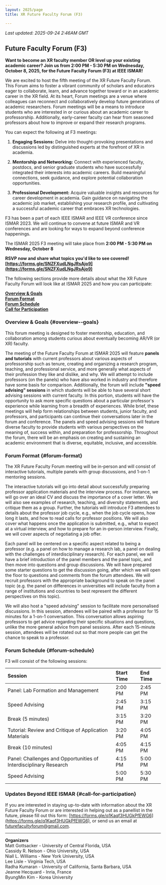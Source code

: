```yaml
---
layout: 2025/page
title: XR Future Faculty Forum (F3)

---
```

*Last updated: 2025-09-24 2:46AM GMT*

## Future Faculty Forum (F3)

**Want to become an XR faculty member OR level up your existing academic career? Join us from 2:00 PM - 5:30 PM on Wednesday, October 8, 2025, for the Future Faculty Forum (F3) at IEEE ISMAR!**

We are excited to host the fifth meeting of the XR Future Faculty Forum.
This Forum aims to foster a vibrant community of scholars and educators
eager to collaborate, learn, and advance together toward or in an
academic career in the XR field. At its heart, Forum meetings are a
venue where colleagues can reconnect and collaboratively develop future
generations of academic researchers. Forum meetings will be a means to
introduce students who are interested in or curious about an academic
career to professorship. Additionally, early-career faculty can hear
from seasoned professors about how to improve or expand their research
programs.

You can expect the following at F3 meetings:

1.  **Engaging Sessions:** Delve into thought-provoking presentations and discussions led by distinguished experts at the forefront of XR in academia.

2.  **Mentorship and Networking:** Connect with experienced faculty, postdocs, and senior graduate students who have successfully integrated their interests into academic careers. Build meaningful connections, seek guidance, and explore potential collaboration opportunities.

3.  **Professional Development:** Acquire valuable insights and resources for career development in academia. Gain guidance on navigating the academic job market, establishing your research profile, and cultivating a successful academic career that embraces XR technologies.

F3 has been a part of each IEEE ISMAR and IEEE VR conference since ISMAR 2023. We will continue to convene at future ISMAR and VR conferences and are looking for ways to expand beyond conference happenings.

The ISMAR 2025 F3 meeting will take place from **2:00 PM - 5:30 PM on Wednesday, October 8**

**RSVP now and share what topics you\'d like to see covered!<br>
[https://forms.gle/SNZFXudLNgJRsAjo9](https://forms.gle/SNZFXudLNgJRsAjo9)**

The following sections provide more details about what the XR Future
Faculty Forum will look like at ISMAR 2025 and how you can participate:


[**Overview & Goals**](#overview--goals)<br>
[**Forum Format**](#forum-format)<br>
[**Forum Schedule**](#forum-schedule)<br>
[**Call for Participation**](#call-for-participation)<br>

### Overview & Goals {#overview--goals}

This forum meeting is designed to foster mentorship, education, and collaboration among students curious about eventually becoming AR/VR (or XR) faculty.

The meeting of the Future Faculty Forum at ISMAR 2025 will feature
**panels and tutorials** with current professors about various aspects
of professorship such as tenure, creating and organizing a research
program, teaching, and professional service, and more generally what
aspects of their profession they like and dislike, and why. We will
attempt to include professors (on the panels) who have also worked in
industry and therefore have some basis for comparison. Additionally, the
forum will include **"speed advising" sessions** in which students will
be able to have several short advising sessions with current faculty. In
this portion, students will have the opportunity to ask more specific
questions about a particular professor\'s experience while learning from
a breadth of experiences. While brief, these meetings will help form
relationships between students, junior faculty, and professors, and
participants can continue their conversations later in the forum and
conference. The panels and speed advising sessions will feature diverse
faculty to provide students with various perspectives on the meaning of,
success within, and preparation for professorship. Throughout the forum,
there will be an emphasis on creating and sustaining an academic
environment that is diverse, equitable, inclusive, and accessible.

### Forum Format {#forum-format}

The XR Future Faculty Forum meeting will be in-person and will consist
of interactive tutorials, multiple panels with group discussions, and
1-on-1 mentoring sessions.

The interactive tutorials will go into detail about successfully
preparing professor application materials and the interview process. For
instance, we will go over an ideal CV and discuss the importance of a
cover letter. We will also see examples of research, teaching, and
diversity statements, and critique them as a group. Further, the
tutorials will introduce F3 attendees to details about the professor job
cycle, e.g., when the job cycle opens, how long it lasts, and how to
read calls for professor positions. We will also cover what happens once
the application is submitted, e.g., what to expect at a virtual
interview, and how to prepare for an in-person interview. Finally, we
will cover aspects of negotiating a job offer.

Each panel will be centered on a specific aspect related to being a
professor (e.g. a panel on how to manage a research lab, a panel on
dealing with the challenges of interdisciplinary research). For each
panel, we will have a brief introduction of the panel members and the
panel topic, and then move into questions and group discussions. We will
have prepared some starter questions to get the discussion going, after
which we will open the floor to questions and comments from the forum
attendees. We will recruit professors with the appropriate background to
speak on the panel topic (e.g. the panel on differences in universities
will include faculty from a range of institutions and countries to best
represent the different perspectives on this topic).

We will also host a "speed advising" session to facilitate more
personalised discussions. In this session, attendees will be paired with
a professor for 15 minutes for a 1-on-1 conversation. This conversation
allows aspiring professors to get advice regarding their specific
situations and questions, unlike the more general advice from panel
sessions. After each 15-minute session, attendees will be rotated out so
that more people can get the chance to speak to a professor.

### Forum Schedule {#forum-schedule}

F3 will consist of the following sessions:

<!-- Mobile-friendly blocks (visible on small screens) -->
<div class="schedule-blocks">
  <div class="schedule-block">
    <div class="session-title">Panel: Lab Formation and Management</div>
    <div class="session-times">
      <div class="time">Start: 2:00 PM</div>
      <div class="time">End: 2:45 PM</div>
    </div>
  </div>
  
  <div class="schedule-block">
    <div class="session-title">Speed Advising</div>
    <div class="session-times">
      <div class="time">Start: 2:45 PM</div>
      <div class="time">End: 3:15 PM</div>
    </div>
  </div>
  
  <div class="schedule-block">
    <div class="session-title">Break (5 minutes)</div>
    <div class="session-times">
      <div class="time">Start: 3:15 PM</div>
      <div class="time">End: 3:20 PM</div>
    </div>
  </div>
  
  <div class="schedule-block">
    <div class="session-title">Tutorial: Review and Critique of Application Materials</div>
    <div class="session-times">
      <div class="time">Start: 3:20 PM</div>
      <div class="time">End: 4:05 PM</div>
    </div>
  </div>
  
  <div class="schedule-block">
    <div class="session-title">Break (10 minutes)</div>
    <div class="session-times">
      <div class="time">Start: 4:05 PM</div>
      <div class="time">End: 4:15 PM</div>
    </div>
  </div>
  
  <div class="schedule-block">
    <div class="session-title">Panel: Challenges and Opportunities of Interdisciplinary Research</div>
    <div class="session-times">
      <div class="time">Start: 4:15 PM</div>
      <div class="time">End: 5:00 PM</div>
    </div>
  </div>
  
  <div class="schedule-block">
    <div class="session-title">Speed Advising</div>
    <div class="session-times">
      <div class="time">Start: 5:00 PM</div>
      <div class="time">End: 5:30 PM</div>
    </div>
  </div>
</div>

<!-- Desktop table (visible on large screens) -->
<div class="desktop-table">
  <table class="schedule-table" style="margin: 0 auto;">
    <thead>
      <tr>
        <th style="text-align: left;">Session</th>
        <th style="text-align: left;">Start Time</th>
        <th style="text-align: left;">End Time</th>
      </tr>
    </thead>
    <tbody>
      <tr>
        <td>Panel: Lab Formation and Management</td>
        <td>2:00 PM</td>
        <td>2:45 PM</td>
      </tr>
      <tr>
        <td>Speed Advising</td>
        <td>2:45 PM</td>
        <td>3:15 PM</td>
      </tr>
      <tr>
        <td>Break (5 minutes)</td>
        <td>3:15 PM</td>
        <td>3:20 PM</td>
      </tr>
      <tr>
        <td>Tutorial: Review and Critique of Application Materials</td>
        <td>3:20 PM</td>
        <td>4:05 PM</td>
      </tr>
      <tr>
        <td>Break (10 minutes)</td>
        <td>4:05 PM</td>
        <td>4:15 PM</td>
      </tr>
      <tr>
        <td>Panel: Challenges and Opportunities of Interdisciplinary Research</td>
        <td>4:15 PM</td>
        <td>5:00 PM</td>
      </tr>
      <tr>
        <td>Speed Advising</td>
        <td>5:00 PM</td>
        <td>5:30 PM</td>
      </tr>
    </tbody>
  </table>
</div>


### Updates Beyond IEEE ISMAR {#call-for-participation}

If you are interested in staying up-to-date with information about the
XR Future Faculty Forum or are interested in helping out as a panellist
in the future, please fill out this form:
[https://forms.gle/q1Kaqf3HUGkPfEWG6](https://forms.gle/q1Kaqf3HUGkPfEWG6),
or send us an email at
[futurefacultyforum@gmail.com](mailto:futurefacultyforum@gmail.com).

---

**Organizers**\
Matt Gottsacker - University of Central Florida, USA<br>
Cassidy R. Nelson - Ohio University, USA<br>
Niall L. Williams - New York University, USA<br>
Lee Lisle - Virginia Tech, USA<br>
Radha Kumaran - University of California, Santa Barbara, USA<br>
Jeanne Hecquard - Inria, France<br>
ByungMin Kim - Korea University<br>




<style>
/* Mobile blocks - visible on small screens */
.schedule-blocks {
  max-width: 600px;
  margin: 0 auto;
}

.schedule-block {
  background: white;
  border: 1px solid #e0e0e0;
  border-radius: 8px;
  padding: 16px;
  margin-bottom: 12px;
  box-shadow: 0 2px 4px rgba(0,0,0,0.1);
}

.session-title {
  font-weight: bold;
  font-size: 16px;
  margin-bottom: 8px;
  color: #333;
}

.session-times {
  display: flex;
  flex-direction: column;
  gap: 4px;
}

.time {
  font-size: 14px;
  color: #666;
  text-align: right;
}

/* Desktop table - hidden on small screens */
.desktop-table {
  display: none;
}

/* Show table on larger screens, hide blocks */
@media (min-width: 768px) {
  .schedule-blocks {
    display: none;
  }
  
  .desktop-table {
    display: block;
    text-align: center;
  }
}
</style>
